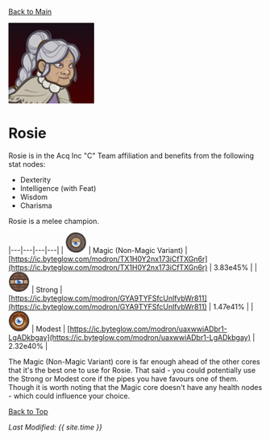 [Back to Main](index.md)

![Rosie Portrait](images/portraits/rosie.png)

# Rosie

Rosie is in the Acq Inc "C" Team affiliation and benefits from the following stat nodes:

* Dexterity
* Intelligence (with Feat)
* Wisdom
* Charisma

Rosie is a melee champion.

|---|---|---|---|
| ![Magic Core](images/core_4_magic.png) | Magic (Non-Magic Variant) | [https://ic.byteglow.com/modron/TX1H0Y2nx173iCfTXGn6r](https://ic.byteglow.com/modron/TX1H0Y2nx173iCfTXGn6r) | 3.83e45% |
| ![Strong Core](images/core_2_strong.png) | Strong | [https://ic.byteglow.com/modron/GYA9TYFSfcUnlfvbWr811](https://ic.byteglow.com/modron/GYA9TYFSfcUnlfvbWr811) | 1.47e41% |
| ![Modest Core](images/core_1_modest.png) | Modest | [https://ic.byteglow.com/modron/uaxwwiADbr1-LgADkbgay](https://ic.byteglow.com/modron/uaxwwiADbr1-LgADkbgay) | 2.32e40% |

The Magic (Non-Magic Variant) core is far enough ahead of the other cores that it's the best one to use for Rosie. That said - you could potentially use the Strong or Modest core if the pipes you have favours one of them. Though it is worth noting that the Magic core doesn't have any health nodes - which could influence your choice.

[Back to Top](#top)

*Last Modified: {{ site.time }}*
